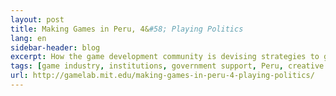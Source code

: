 ```yaml
---
layout: post
title: Making Games in Peru, 4&#58; Playing Politics
lang: en
sidebar-header: blog
excerpt: How the game development community is devising strategies to gain support from government agencies. 
tags: [game industry, institutions, government support, Peru, creative industries, entrepreneurship, innovation]
url: http://gamelab.mit.edu/making-games-in-peru-4-playing-politics/
---
```

